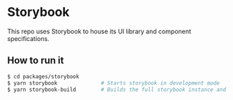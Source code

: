 # Storybook

This repo uses Storybook to house its UI library and component specifications.

## How to run it

```sh
$ cd packages/storybook
$ yarn storybook              # Starts storybook in development mode
$ yarn storybook-build        # Builds the full storybook instance and outputs it to `packages/storybook/build`
```
